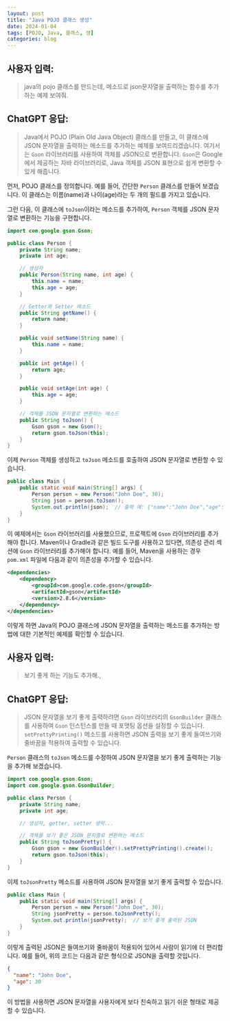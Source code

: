 ```yaml
---
layout: post
title: "Java POJO 클래스 생성"
date: 2024-01-04
tags: [POJO, Java, 클래스, 생]
categories: blog
---
```


## 사용자 입력:
> java의 pojo 클래스를 만드는데, 메소드로 json문자열을 출력하는 함수를 추가하는 예제 보여줘.

## ChatGPT 응답:
> Java에서 POJO (Plain Old Java Object) 클래스를 만들고, 이 클래스에 JSON 문자열을 출력하는 메소드를 추가하는 예제를 보여드리겠습니다. 여기서는 `Gson` 라이브러리를 사용하여 객체를 JSON으로 변환합니다. `Gson`은 Google에서 제공하는 자바 라이브러리로, Java 객체를 JSON 표현으로 쉽게 변환할 수 있게 해줍니다.

먼저, POJO 클래스를 정의합니다. 예를 들어, 간단한 `Person` 클래스를 만들어 보겠습니다. 이 클래스는 이름(name)과 나이(age)라는 두 개의 필드를 가지고 있습니다.

그런 다음, 이 클래스에 `toJson`이라는 메소드를 추가하여, `Person` 객체를 JSON 문자열로 변환하는 기능을 구현합니다.

```java
import com.google.gson.Gson;

public class Person {
    private String name;
    private int age;

    // 생성자
    public Person(String name, int age) {
        this.name = name;
        this.age = age;
    }

    // Getter와 Setter 메소드
    public String getName() {
        return name;
    }

    public void setName(String name) {
        this.name = name;
    }

    public int getAge() {
        return age;
    }

    public void setAge(int age) {
        this.age = age;
    }

    // 객체를 JSON 문자열로 변환하는 메소드
    public String toJson() {
        Gson gson = new Gson();
        return gson.toJson(this);
    }
}

```

이제 `Person` 객체를 생성하고 `toJson` 메소드를 호출하여 JSON 문자열로 변환할 수 있습니다.

```java
public class Main {
    public static void main(String[] args) {
        Person person = new Person("John Doe", 30);
        String json = person.toJson();
        System.out.println(json);  // 출력 예: {"name":"John Doe","age":30}
    }
}
```

이 예제에서는 `Gson` 라이브러리를 사용했으므로, 프로젝트에 `Gson` 라이브러리를 추가해야 합니다. Maven이나 Gradle과 같은 빌드 도구를 사용하고 있다면, 의존성 관리 섹션에 `Gson` 라이브러리를 추가해야 합니다. 예를 들어, Maven을 사용하는 경우 `pom.xml` 파일에 다음과 같이 의존성을 추가할 수 있습니다.

```xml
<dependencies>
    <dependency>
        <groupId>com.google.code.gson</groupId>
        <artifactId>gson</artifactId>
        <version>2.8.6</version>
    </dependency>
</dependencies>
```

이렇게 하면 Java의 POJO 클래스에 JSON 문자열을 출력하는 메소드를 추가하는 방법에 대한 기본적인 예제를 확인할 수 있습니다.

## 사용자 입력:
> 보기 좋게 하는 기능도 추가해.,

## ChatGPT 응답:
> JSON 문자열을 보기 좋게 출력하려면 `Gson` 라이브러리의 `GsonBuilder` 클래스를 사용하여 `Gson` 인스턴스를 만들 때 포맷팅 옵션을 설정할 수 있습니다. `setPrettyPrinting()` 메소드를 사용하면 JSON 출력을 보기 좋게 들여쓰기와 줄바꿈을 적용하여 출력할 수 있습니다.

`Person` 클래스의 `toJson` 메소드를 수정하여 JSON 문자열을 보기 좋게 출력하는 기능을 추가해 보겠습니다.

```java
import com.google.gson.Gson;
import com.google.gson.GsonBuilder;

public class Person {
    private String name;
    private int age;

    // 생성자, getter, setter 생략...

    // 객체를 보기 좋은 JSON 문자열로 변환하는 메소드
    public String toJsonPretty() {
        Gson gson = new GsonBuilder().setPrettyPrinting().create();
        return gson.toJson(this);
    }
}
```

이제 `toJsonPretty` 메소드를 사용하여 JSON 문자열을 보기 좋게 출력할 수 있습니다.

```java
public class Main {
    public static void main(String[] args) {
        Person person = new Person("John Doe", 30);
        String jsonPretty = person.toJsonPretty();
        System.out.println(jsonPretty);  // 보기 좋게 출력된 JSON
    }
}
```

이렇게 출력된 JSON은 들여쓰기와 줄바꿈이 적용되어 있어서 사람이 읽기에 더 편리합니다. 예를 들어, 위의 코드는 다음과 같은 형식으로 JSON을 출력할 것입니다.

```json
{
  "name": "John Doe",
  "age": 30
}
```

이 방법을 사용하면 JSON 문자열을 사용자에게 보다 친숙하고 읽기 쉬운 형태로 제공할 수 있습니다.

